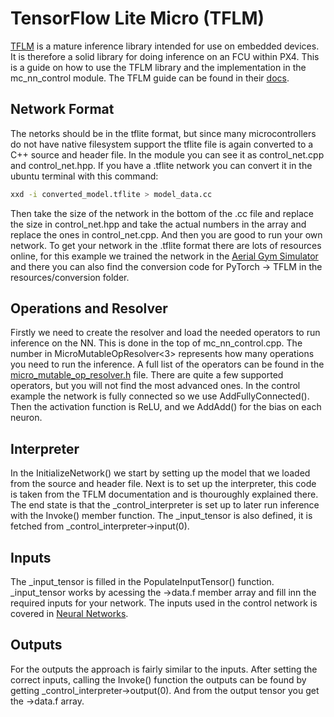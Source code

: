 # TensorFlow Lite Micro (TFLM)

[TFLM](https://github.com/tensorflow/tflite-micro) is a mature inference library intended for use on embedded devices. It is therefore a solid library for doing inference on an FCU within PX4. This is a guide on how to use the TFLM library and the implementation in the mc_nn_control module. The TFLM guide can be found in their [docs](https://ai.google.dev/edge/litert/microcontrollers/get_started).

## Network Format
The netorks should be in the tflite format, but since many microcontrollers do not have native filesystem support the tflite file is again converted to a C++ source and header file. In the module you can see it as control_net.cpp and control_net.hpp. If you have a .tflite network you can convert it in the ubuntu terminal with this command:

```sh
xxd -i converted_model.tflite > model_data.cc
```

Then take the size of the network in the bottom of the .cc file and replace the size in control_net.hpp and take the actual numbers in the array and replace the ones in control_net.cpp. And then you are good to run your own network. To get your network in the .tflite format there are lots of resources online, for this example we trained the network in the [Aerial Gym Simulator](https://ntnu-arl.github.io/aerial_gym_simulator/) and there you can also find the conversion code for PyTorch -> TFLM in the resources/conversion folder.

## Operations and Resolver
Firstly we need to create the resolver and load the needed operators to run inference on the NN. This is done in the top of mc_nn_control.cpp. The number in MicroMutableOpResolver<3> represents how many operations you need to run the inference. A full list of the operators can be found in the [micro_mutable_op_resolver.h](https://github.com/tensorflow/tflite-micro/blob/main/tensorflow/lite/micro/micro_mutable_op_resolver.h) file. There are quite a few supported operators, but you will not find the most advanced ones. In the control example the network is fully connected so we use AddFullyConnected(). Then the activation function is ReLU, and we AddAdd() for the bias on each neuron.

## Interpreter
In the InitializeNetwork() we start by setting up the model that we loaded from the source and header file. Next is to set up the interpreter, this code is taken from the TFLM documentation and is thouroughly explained there. The end state is that the _control_interpreter is set up to later run inference with the Invoke() member function. The _input_tensor is also defined, it is fetched from _control_interpreter->input(0).

## Inputs
The _input_tensor is filled in the PopulateInputTensor() function. _input_tensor works by acessing the ->data.f member array and fill inn the required inputs for your network. The inputs used in the control network is covered in [Neural Networks](../advanced/neural_networks.md).

## Outputs
For the outputs the approach is fairly similar to the inputs. After setting the correct inputs, calling the Invoke() function the outputs can be found by getting _control_interpreter->output(0). And from the output tensor you get the ->data.f array.
